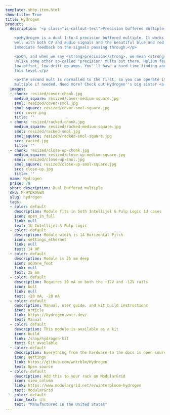 ```yaml
---
template: shop-item.html
show-title: True
title: Hydrogen
product:
  description: '<p class="is-callout-text">Precision buffered multiple in 1U format</p>

    <p>Hydrogen is a dual 1-to-4 precision buffered multiple. It works exceptionally
    well with both CV and audio signals and the beautiful blue and red LEDs give you
    immediate feedback on the signals passing through.</p>

    <p>Oh, and when we say <strong>precision</strong>, we mean <strong><em>precision</em></strong>.
    Unlike some other so-called "precision" mults out there, Helium features high-quality,
    low-offset, low-drift op-amps. You''ll have a hard time finding another mult on
    this level.</p>

    <p>The second mult is normalled to the first, so you can operate it as a 1-to-8
    multiple if needed. Need more? Check out Hydrogen''s big sister <a href="/shop/helium">Helium</a>.</p>'
  images:
  - chonk: resized/cover-chonk.jpg
    medium_square: resized/cover-medium-square.jpg
    smol: resized/cover-smol.jpg
    smol_square: resized/cover-smol-square.jpg
    src: cover.png
    title: ''
  - chonk: resized/racked-chonk.jpg
    medium_square: resized/racked-medium-square.jpg
    smol: resized/racked-smol.jpg
    smol_square: resized/racked-smol-square.jpg
    src: racked.jpg
    title: ''
  - chonk: resized/close-up-chonk.jpg
    medium_square: resized/close-up-medium-square.jpg
    smol: resized/close-up-smol.jpg
    smol_square: resized/close-up-smol-square.jpg
    src: close-up.jpg
    title: ''
  name: Hydrogen
  price: 79
  short_description: Dual buffered multiple
  sku: M-HYDROGEN
  slug: hydrogen
  tags:
  - color: default
    description: Module fits in both Intellijel & Pulp Logic 1U cases
    icon: open_in_full
    link: null
    text: 1U Intellijel & Pulp Logic
  - color: default
    description: Module width is 14 Horizontal Pitch
    icon: settings_ethernet
    link: null
    text: 14 HP
  - color: default
    description: Module is 25 mm deep
    icon: square_foot
    link: null
    text: 25 mm
  - color: default
    description: Requires 20 mA on both the +12V and -12V rails
    icon: bolt
    link: null
    text: +20 mA, -20 mA
  - color: default
    description: Manual, user guide, and kit build instructions
    icon: article
    link: https://hydrogen.wntr.dev/
    text: Manual
  - color: default
    description: This module is available as a kit
    icon: build
    link: /shop/hydrogen-kit
    text: Kit available
  - color: default
    description: Everything from the hardware to the docs is open source
    icon: settings
    link: https://github.com/wntrblm/Hydrogen
    text: Open source
  - color: default
    description: Add this to your rack on ModularGrid
    icon: view_column
    link: https://www.modulargrid.net/e/winterbloom-hydrogen
    text: ModularGrid
  - color: default
    icon_text: 🇺🇸
    text: "Manufactured in the United States"
---
```

